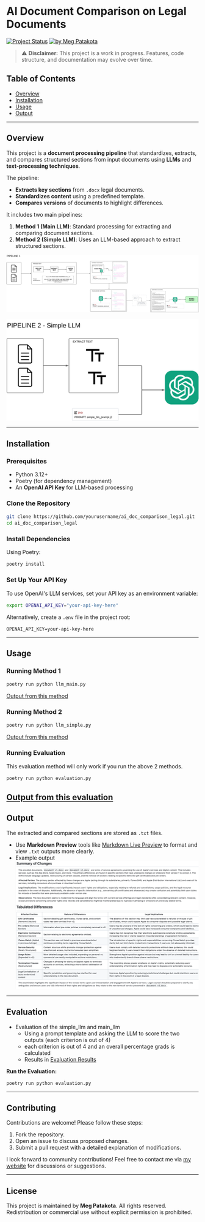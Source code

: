# AI Document Comparison on Legal Documents

[![Project Status](https://img.shields.io/badge/Status-In%20Development-orange)]()
[![by Meg Patakota](https://img.shields.io/badge/by-Meg%20Patakota-blue)](https://megpatakota.co.uk)

> ⚠️ **Disclaimer:** This project is a work in progress. Features, code structure, and documentation may evolve over time.

## Table of Contents
- [Overview](#overview)
- [Installation](#installation)
- [Usage](#usage)
- [Output](#output)

---

## Overview

This project is a **document processing pipeline** that standardizes, extracts, and compares structured sections from input documents using **LLMs** and **text-processing techniques**. 

The pipeline:
- **Extracts key sections** from `.docx` legal documents.
- **Standardizes content** using a predefined template.
- **Compares versions** of documents to highlight differences.

It includes two main pipelines:
1. **Method 1 (Main LLM)**: Standard processing for extracting and comparing document sections.
2. **Method 2 (Simple LLM)**: Uses an LLM-based approach to extract structured sections.

![Process Diagram - Pipeline1](./images/mainllm.png)

![Process Diagram - Pipeline2](./images/simplellm.png)

---

## Installation

### Prerequisites
- Python 3.12+
- Poetry (for dependency management)
- An **OpenAI API Key** for LLM-based processing

### Clone the Repository

```bash
git clone https://github.com/yourusername/ai_doc_comparison_legal.git
cd ai_doc_comparison_legal
```

### Install Dependencies
Using Poetry:

```bash
poetry install
```

### Set Up Your API Key

To use OpenAI's LLM services, set your API key as an environment variable:

```bash
export OPENAI_API_KEY="your-api-key-here"
```

Alternatively, create a `.env` file in the project root:

```
OPENAI_API_KEY=your-api-key-here
```

---

## Usage

### Running Method 1 
```bash
poetry run python llm_main.py 
```
[Output from this method](data/output/final_output_main_llm.txt)

### Running Method 2 
```bash
poetry run python llm_simple.py 
```
[Output from this method](data/output/final_output_simple_llm.txt)

### Running Evaluation
This evaluation method will only work if you run the above 2 methods.
```bash
poetry run python evaluation.py
```
[Output from this evaluation](data/output/evaluation_results.json)
---

## Output

The extracted and compared sections are stored as `.txt` files.

- Use **Markdown Preview** tools like [Markdown Live Preview](https://markdownlivepreview.com) to format and view `.txt` outputs more clearly.
- Example output 
![Mock Output Example](./images/mock_output_pipeline2.png)

---
## Evaluation

- Evaluation of the simple_llm and main_llm
    - Using a prompt template and asking the LLM to score the two outputs (each criterion is out of 4)
    - each criterion is out of 4 and an overall percentage grads is calculated
    - Results in [Evaluation Results](./data/output/evaluation_results.json)

**Run the Evaluation:**  
```bash
poetry run python evaluation.py
```


---

## Contributing

Contributions are welcome! Please follow these steps:
1. Fork the repository.
2. Open an issue to discuss proposed changes.
3. Submit a pull request with a detailed explanation of modifications.

I look forward to community contributions! Feel free to contact me via [my website](https://megpatakota.co.uk) for discussions or suggestions.

---

## License

This project is maintained by **Meg Patakota**. All rights reserved. Redistribution or commercial use without explicit permission is prohibited.
